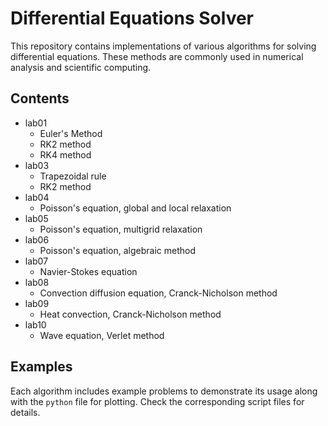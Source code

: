 # Differential Equations Solver

This repository contains implementations of various algorithms for solving differential equations. These methods are commonly used in numerical analysis and scientific computing.

## Contents

* lab01 
    * Euler's Method
    * RK2 method
    * RK4 method
* lab03
    * Trapezoidal rule
    * RK2 method
* lab04
    * Poisson's equation, global and local relaxation
* lab05
    * Poisson's equation, multigrid relaxation
* lab06
    * Poisson's equation, algebraic method
* lab07
    * Navier-Stokes equation
* lab08
    * Convection diffusion equation, Cranck-Nicholson method
* lab09
    * Heat convection, Cranck-Nicholson method
* lab10
    * Wave equation, Verlet method



## Examples
Each algorithm includes example problems to demonstrate its usage along with the `python` file for plotting. Check the corresponding script files for details.

